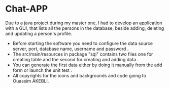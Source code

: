 # Chat-APP
Due to a java project during my master one, I had to develop an application with a GUI, that lists all the persons in the database, beside adding, deleting and updating a person's profile.

- Before starting the software you need to configure the data source server, port, database name, username and password .
- The src/main/resources in package "sql" contains two files one for creating table and the second for creating and adding data .
- You can generate the first data either by doing it manually from the add form or launch the unit test .
- All copyrights for the icons and backgrounds and code going to Ouassim AKEBLI. 
